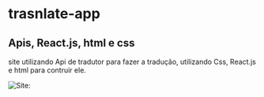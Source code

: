 # trasnlate-app
## Apis, React.js, html e css

site utilizando Api de tradutor para fazer a tradução, utilizando Css, React.js e html para contruir ele.

![Site:](https://github.com/RafaelParoni/trasnlate-app/blob/main/Translate-app.png)
